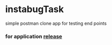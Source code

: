 # instabugTask

simple postman clone app for testing end points
 
### for application [release](https://github.com/ahmedgomaa97/instabugTask/releases/tag/1.0) 
